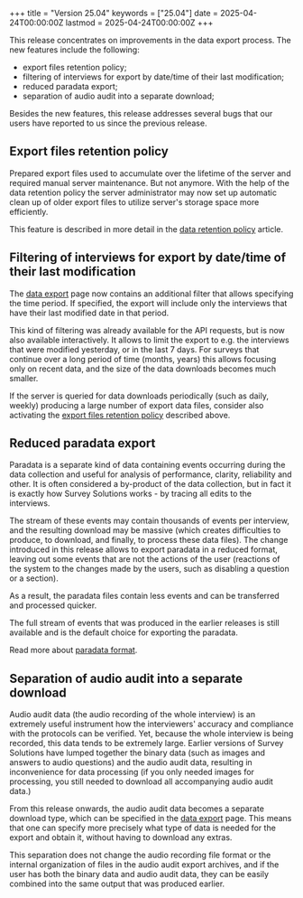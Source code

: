 +++
title = "Version 25.04"
keywords = ["25.04"]
date = 2025-04-24T00:00:00Z
lastmod = 2025-04-24T00:00:00Z
+++


This release concentrates on improvements in the data export process. The new
features include the following:

- export files retention policy;
- filtering of interviews for export by date/time of their last modification;
- reduced paradata export;
- separation of audio audit into a separate download;

Besides the new features, this release addresses several bugs that our users
have reported to us since the previous release.





Export files retention policy
------------------------------

Prepared export files used to accumulate over the lifetime of the server and
required manual server maintenance. But not anymore. With the help of the data
retention policy the server administrator may now set up automatic clean up of
older export files to utilize server's storage space more efficiently.

This feature is described in more detail in the
[data retention policy](/headquarters/config/data-retention-policy/)
article.


Filtering of interviews for export by date/time of their last modification
-----------------------------------------------------------------------------

The [data export](/headquarters/export/data-export-tab/) page now contains an
additional filter that allows specifying the time period. If specified, the
export will include only the interviews that have their last modified date in
that period.

This kind of filtering was already available for the API requests, but is
now also available interactively. It allows to limit the export to e.g.
the interviews that were modified yesterday, or in the last 7 days. For
surveys that continue over a long period of time (months, years) this allows
focusing only on recent data, and the size of the data downloads becomes
much smaller.

If the server is queried for data downloads periodically (such as daily, weekly)
producing a large number of export data files, consider also activating the
[export files retention policy](#export-files-retention-policy) described above.


Reduced paradata export
--------------------------

Paradata is a separate kind of data containing events occurring during the
data collection and useful for analysis of performance, clarity, reliability
and other. It is often considered a by-product of the data collection, but in
fact it is exactly how Survey Solutions works - by tracing all edits to the
interviews.

The stream of these events may contain thousands of events per interview, and
the resulting download may be massive (which creates difficulties to produce,
to download, and finally, to process these data files). The change introduced
in this release allows to export paradata in a reduced format, leaving out
some events that are not the actions of the user (reactions of the system to
the changes made by the users, such as disabling a question or a section).

As a result, the paradata files contain less events and can be transferred
and processed quicker.

The full stream of events that was produced in the earlier releases is still
available and is the default choice for exporting the paradata.

Read more about [paradata format](/headquarters/export/paradata_file_format/#reduced-paradata-set).



Separation of audio audit into a separate download
-----------------------------------------------------

Audio audit data (the audio recording of the whole interview) is an extremely
useful instrument how the interviewers' accuracy and compliance with the
protocols can be verified. Yet, because the whole interview is being recorded,
this data tends to be extremely large. Earlier versions of Survey Solutions
have lumped together the binary data (such as images and answers to audio
questions) and the audio audit data, resulting in inconvenience for data
processing (if you only needed images for processing, you still needed to
download all accompanying audio audit data.)

From this release onwards, the audio audit data becomes a separate download
type, which can be specified in the
[data export](/headquarters/export/data-export-tab/) page. This means that
one can specify more precisely what type of data is needed for the export
and obtain it, without having to download any extras.

This separation does not change the audio recording file format or the internal
organization of files in the audio audit export archives, and if the user has
both the binary data and audio audit data, they can be easily combined into the
same output that was produced earlier.

